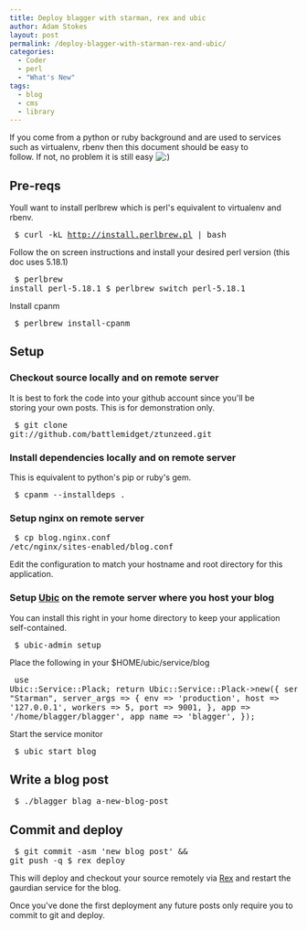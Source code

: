 ```yaml
---
title: Deploy blagger with starman, rex and ubic
author: Adam Stokes
layout: post
permalink: /deploy-blagger-with-starman-rex-and-ubic/
categories:
  - Coder
  - perl
  - "What's New"
tags:
  - blog
  - cms
  - library
---
```

If you come from a python or ruby background and are used to services  
such as virtualenv, rbenv then this document should be easy to  
follow. If not, no problem it is still easy <img src="http://i1.wp.com/astokes.org/wp-includes/images/smilies/icon_smile.gif?w=720" alt=":)" class="wp-smiley" data-recalc-dims="1" /><h2 id="pre-reqs">Pre-reqs</h2> 

Youll want to install perlbrew which is perl's equivalent to virtualenv and rbenv.<pre class="prettyprint"> $ curl -kL http://install.perlbrew.pl | bash </pre> 

Follow the on screen instructions and install your desired perl version (this doc uses 5.18.1)<pre class="prettyprint"> $ perlbrew install perl-5.18.1 $ perlbrew switch perl-5.18.1 </pre> 

Install cpanm<pre class="prettyprint"> $ perlbrew install-cpanm </pre> <h2 id="setup">Setup</h2> <h3 id="checkoutsourcelocallyandonremoteserver">Checkout source locally and on remote server</h3> 

It is best to fork the code into your github account since you'll be  
storing your own posts. This is for demonstration only.<pre class="prettyprint"> $ git clone git://github.com/battlemidget/ztunzeed.git </pre> <h3 id="installdependencieslocallyandonremoteserver">Install dependencies locally and on remote server</h3> 

This is equivalent to python's pip or ruby's gem.<pre class="prettyprint"> $ cpanm --installdeps . </pre> <h3 id="setupnginxonremoteserver">Setup nginx on remote server</h3> <pre class="prettyprint"> $ cp blog.nginx.conf /etc/nginx/sites-enabled/blog.conf </pre> 

Edit the configuration to match your hostname and root directory for this application.<h3 id="setupubicontheremoteserverwhereyouhostyourblog">Setup <a href="https://metacpan.org/release/Ubic">Ubic</a> on the remote server where you host your blog</h3> 

You can install this right in your home directory to keep your application self-contained.<pre class="prettyprint"> $ ubic-admin setup </pre> 

Place the following in your $HOME/ubic/service/blog<pre class="prettyprint"> use Ubic::Service::Plack; return Ubic::Service::Plack->new({ server => "Starman", server\_args => { env => 'production', host => '127.0.0.1', workers => 5, port => 9001, }, app => '/home/blagger/blagger', app\_name => 'blagger', }); </pre> 

Start the service monitor<pre class="prettyprint"> $ ubic start blog </pre> <h2 id="writeablogpost">Write a blog post</h2> <pre class="prettyprint"> $ ./blagger blag a-new-blog-post </pre> <h2 id="commitanddeploy">Commit and deploy</h2> <pre class="prettyprint"> $ git commit -asm 'new blog post' && git push -q $ rex deploy </pre> 

This will deploy and checkout your source remotely via <a href="http://rexify.org">Rex</a> and restart the gaurdian service for the blog.

Once you've done the first deployment any future posts only require you to commit to git and deploy.